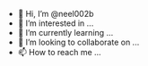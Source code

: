 - 👋 Hi, I’m @neel002b
- 👀 I’m interested in ...
- 🌱 I’m currently learning ...
- 💞️ I’m looking to collaborate on ...
- 📫 How to reach me ...

<!---
neel002b/neel002b is a ✨ special ✨ repository because its `README.md` (this file) appears on your GitHub profile.
You can click the Preview link to take a look at your changes.
--->
